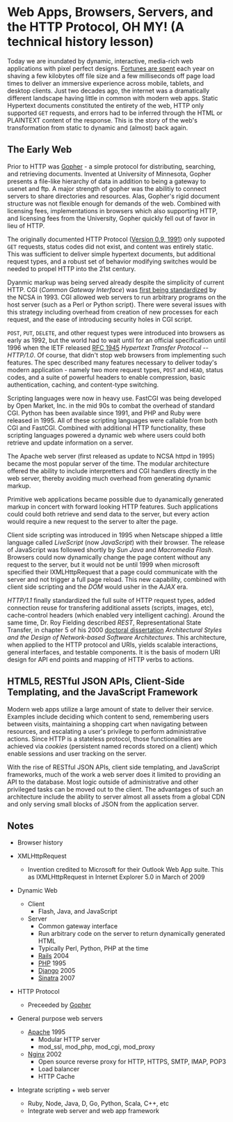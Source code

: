 # Web Apps, Browsers, Servers, and the HTTP Protocol, OH MY! (A technical history lesson)

Today we are inundated by dynamic, interactive, media-rich web applications with pixel perfect designs. [Fortunes are spent](http://www.fastcompany.com/1825005/how-one-second-could-cost-amazon-16-billion-sales) each year on shaving a few kilobytes off file size and a few milliseconds off page load times to deliver an immersive experience across mobile, tablets, and desktop clients. Just two decades ago, the internet was a dramatically different landscape having little in common with modern web apps. Static Hypertext documents constituted the entirety of the web, HTTP only supported `GET` requests, and errors had to be inferred through the HTML or PLAINTEXT content of the response. This is the story of the web's transformation from static to dynamic and (almost) back again.

## The Early Web

Prior to HTTP was [Gopher](http://en.wikipedia.org/wiki/Gopher_protocol) - a simple protocol for distributing, searching, and retrieving documents. Invented at University of Minnesota, Gopher presents a file-like hierarchy of data in addition to being a gateway to usenet and ftp. A major strength of gopher was the abilitiy to connect servers to share directories and resources. Alas, Gopher's rigid document structure was not flexible enough for demands of the web. Combined with licensing fees, implementations in browsers which also supporting HTTP, and licensing fees from the University, Gopher quickly fell out of favor in lieu of HTTP.

The originally documented HTTP Protocol ([Version 0.9, 1991](http://www.w3.org/Protocols/HTTP/AsImplemented.html)) only suppoted `GET` requests, status codes did not exist, and content was entirely static. This was sufficient to deliver simple hypertext documents, but additional request types, and a robust set of behavior modifying switches would be needed to propel HTTP into the 21st century.

Dyanmic markup was being served already despite the simplicity of current HTTP. CGI (_Common Gateway Interface_) was [first being standardized](http://en.wikipedia.org/wiki/Common_Gateway_Interface#History) by the NCSA in 1993. CGI allowed web servers to run arbitrary programs on the host server (such as a Perl or Python script). There were several issues with this strategy including overhead from creation of new processes for each request, and the ease of introducing security holes in CGI script.

`POST`, `PUT`, `DELETE`, and other request types were introduced into browsers as early as 1992, but the world had to wait until for an official specification until 1996 when the IETF released [RFC 1945](http://tools.ietf.org/html/rfc1945) _Hypertext Transfer Protocol -- HTTP/1.0_. Of course, that didn't stop web browsers from implementing such features. The spec described many features necessary to deliver today's modern application - namely two more request types, `POST` and `HEAD`, status codes, and a suite of powerful headers to enable compression, basic authentication, caching, and content-type switching.

Scripting languages were now in heavy use. FastCGI was being developed by Open Market, Inc. in the mid 90s to combat the overhead of standard CGI. Python has been available since 1991, and PHP and Ruby were released in 1995. All of these scripting languages were callable from both CGI and FastCGI. Combined with additional HTTP functionality, these scripting languages powered a dynamic web where users could both retrieve and update information on a server.

The Apache web server (first released as update to NCSA httpd in 1995) became the most popular server of the time. The modular architecture offered the ability to include interpretters and CGI handlers directly in the web server, thereby avoiding much overhead from generating dynamic markup. 

Primitive web applications became possible due to dyanamically generated markup in concert with forward looking HTTP features. Such applications could could both retrieve and send data to the server, but every action would require a new request to the server to alter the page.

Client side scripting was introduced in 1995 when Netscape shipped a little  language called _LiveScript_ (now _JavaScript_) with their browser. The release of JavaScript was followed shortly by _Sun Java_ and _Macromedia Flash_. Browsers could now dynamically change the page content without any request to the server, but it would not be until 1999 when microsoft specified their IXMLHttpRequest that a page could communicate with the server and not trigger a full page reload. This new capability, combined with client side scripting and the _DOM_ would usher in the _AJAX_ era.

_HTTP/1.1_ finally standardized the full suite of HTTP request types, added connection reuse for transfering additional assets (scripts, images, etc), cache-control headers (which enabled very intelligent caching). Around the same time, Dr. Roy Fielding described _REST_, Representational State Transfer, in chapter 5 of his 2000 [doctoral dissertation](http://www.ics.uci.edu/~fielding/pubs/dissertation/top.htm) _Architectural Styles and the Design of Network-based Software Architectures_. This architecture, when applied to the HTTP protocol and URIs, yields scalable interactions, general interfaces, and testable components. It is the basis of modern URI design for API end points and mapping of HTTP verbs to actions.

## HTML5, RESTful JSON APIs, Client-Side Templating, and the JavaScript Framework

Modern web apps utilize a large amount of state to deliver their service. Examples include deciding which content to send, remembering users between visits, maintaining a shopping cart when navigating between resources, and escalating a user's privilege to perform administrative actions. Since HTTP is a stateless protocol, those functionalities are achieved via _cookies_ (persistent named records stored on a client) which enable sessions and user tracking on the server.

With the rise of RESTful JSON APIs, client side templating, and JavaScript frameworks, much of the work a web server does it limited to providing an API to the database. Most logic outside of administrative and other privileged tasks can be moved out to the client. The advantages of such an architecture include the ability to server almost all assets from a global CDN and only serving small blocks of JSON from the application server.


## Notes

- Browser history

- XMLHttpRequest
  - Invention credited to Microsoft for their Outlook Web App suite. This  as IXMLHttpRequest in Internet Explorer 5.0 in March of 2009

- Dynamic Web
  - Client
    - Flash, Java, and JavaScript
  - Server
    - Common gateway interface
    - Run arbitrary code on the server to return dynamically generated HTML
    - Typically Perl, Python, PHP at the time
    - [Rails](http://rubyonrails.org/) 2004
    - [PHP](http://php.net/) 1995
    - [Django](https://www.djangoproject.com/) 2005
    - [Sinatra](http://www.sinatrarb.com/) 2007

- HTTP Protocol
  - Preceeded by [Gopher](http://en.wikipedia.org/wiki/Gopher_protocol)

- General purpose web servers
  - [Apache](http://en.wikipedia.org/wiki/Apache_HTTP_Server) 1995
    - Modular HTTP server
    - mod_ssl, mod_php, mod_cgi, mod_proxy
  - [Nginx](http://en.wikipedia.org/wiki/Nginx) 2002
    - Open source reverse proxy for HTTP, HTTPS, SMTP, IMAP, POP3
    - Load balancer
    - HTTP Cache

- Integrate scripting + web server
  - Ruby, Node, Java, D, Go, Python, Scala, C++, etc
  - Integrate web server and web app framework

[RESTwiki]: http://en.wikipedia.org/wiki/Representational_state_transfer

